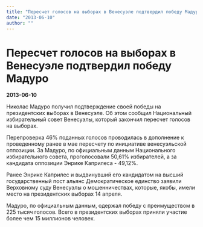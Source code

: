 ```yaml
---
title: "Пересчет голосов на выборах в Венесуэле подтвердил победу Мадуро"
date: "2013-06-10"
author: ""
---
```


# Пересчет голосов на выборах в Венесуэле подтвердил победу Мадуро

**2013-06-10** 

Николас Мадуро получил подтверждение своей победы на президентских выборах в Венесуэле. Об этом сообщил Национальный избирательный совет Венесуэлы, который закончил пересчет голосов на выборах.

Перепроверка 46% поданных голосов проводилась в дополнение к проведенному ранее в мае пересчету по инициативе венесуэльской оппозиции. За Мадуро, по официальным данным Национального избирательного совета, проголосовали 50,61% избирателей, а за кандидата оппозиции Энрике Каприлеса - 49,12%.

Ранее Энрике Каприлес и выдвинувший его кандидатом на высший государственный пост альянс Демократическое единство заявили Верховному суду Венесуэлы о мошенничествах, которые, якобы, имели место на президентских выборах 14 апреля.

Мадуро, по официальным данным, одержал победу с преимуществом в 225 тысяч голосов. Всего в президентских выборах приняли участие более чем 15 миллионов человек.